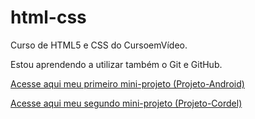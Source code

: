 # html-css
 Curso de HTML5 e CSS do CursoemVídeo.

 Estou aprendendo a utilizar também o Git e GitHub.

 <a href="https://augustomoraes07.github.io/html-css/Desafios/d010/android.html">Acesse aqui meu primeiro mini-projeto (Projeto-Android)</a>
 
 <a href="https://augustomoraes07.github.io/html-css/Desafios/d012/index.html">Acesse aqui meu segundo mini-projeto (Projeto-Cordel)</a>
